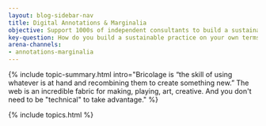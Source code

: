 ```yaml
---
layout: blog-sidebar-nav
title: Digital Annotations & Marginalia
objective: Support 1000s of independent consultants to build a sustainable practice, on their own terms
key-question: How do you build a sustainable practice on your own terms for 10+ years?
arena-channels:
- annotations-marginalia
---
```


{% include topic-summary.html intro="Bricolage is “the skill of using whatever is at hand and recombining them to create something new.” The web is an incredible fabric for making, playing, art, creative. And you don't need to be "technical" to take advantage." %}


{% include topics.html %}
